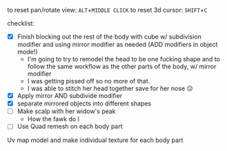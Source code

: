  to reset pan/rotate view: `ALT`+`MIDDLE CLICK`
 to reset 3d cursor: `SHIFT`+`C`

  checklist:
  - [x] Finish blocking out the rest of the body with cube w/ subdivision modifier and using mirror modifier as needed (ADD modifiers in object mode!)
	  - I'm going to try to remodel the head to be one fucking shape and to follow the same workflow as the other parts of the body, w/ mirror modifier
	  - I was getting pissed off so no more of that.
	  - I was able to stitch her head together save for her nose 😑
- [x] Apply mirror AND subdivide modifier
- [x] separate mirrored objects into different shapes
- [ ] Make scalp with her widow's peak
	- How the fawk do I 
- [ ] Use Quad remesh on each body part

Uv map model and make individual texture for each body part